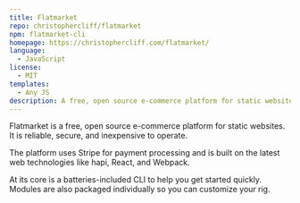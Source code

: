 ```yaml
---
title: Flatmarket
repo: christophercliff/flatmarket
npm: flatmarket-cli
homepage: https://christophercliff.com/flatmarket/
language:
  - JavaScript
license:
  - MIT
templates:
  - Any JS
description: A free, open source e-commerce platform for static websites.
---
```


Flatmarket is a free, open source e-commerce platform for static websites. It is reliable, secure, and inexpensive to operate.

The platform uses Stripe for payment processing and is built on the latest web technologies like hapi, React, and Webpack.

At its core is a batteries-included CLI to help you get started quickly. Modules are also packaged individually so you can customize your rig.